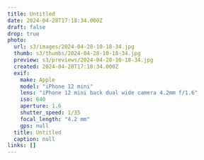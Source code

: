 ```yaml
---
title: Untitled
date: 2024-04-28T17:18:34.000Z
draft: false
drop: true
photo:
  url: s3/images/2024-04-28-10-18-34.jpg
  thumb: s3/thumbs/2024-04-28-10-18-34.jpg
  preview: s3/previews/2024-04-28-10-18-34.jpg
  created: 2024-04-28T17:18:34.000Z
  exif:
    make: Apple
    model: "iPhone 12 mini"
    lens: "iPhone 12 mini back dual wide camera 4.2mm f/1.6"
    iso: 640
    aperture: 1.6
    shutter_speed: 1/35
    focal_length: "4.2 mm"
    gps: null
  title: Untitled
  caption: null
links: []
---
```

